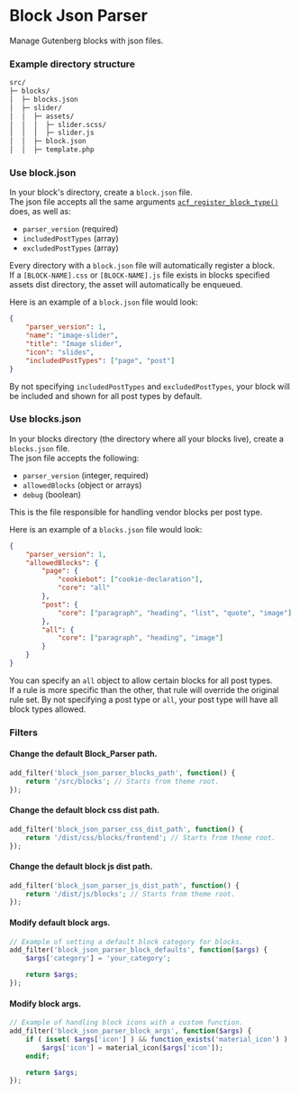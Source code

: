# Block Json Parser

Manage Gutenberg blocks with json files.

### Example directory structure

```bash
src/
├─ blocks/
│  ├─ blocks.json
│  ├─ slider/
│  │  ├─ assets/
│  │  │  ├─ slider.scss/
│  │  │  ├─ slider.js
│  │  ├─ block.json
│  │  ├─ template.php
```

### Use block.json

In your block's directory, create a `block.json` file. \
The json file accepts all the same arguments [`acf_register_block_type()`](https://www.advancedcustomfields.com/resources/acf_register_block_type/) does, as well as:

-   `parser_version` (required)
-   `includedPostTypes` (array)
-   `excludedPostTypes` (array)

Every directory with a `block.json` file will automatically register a block. \
If a `[BLOCK-NAME].css` or `[BLOCK-NAME].js` file exists in blocks specified assets dist directory, the asset will automatically be enqueued.

Here is an example of a `block.json` file would look:

```json
{
	"parser_version": 1,
	"name": "image-slider",
	"title": "Image slider",
	"icon": "slides",
	"includedPostTypes": ["page", "post"]
}
```

By not specifying `includedPostTypes` and `excludedPostTypes`, your block will be included and shown for all post types by default.

### Use blocks.json

In your blocks directory (the directory where all your blocks live), create a `blocks.json` file. \
The json file accepts the following:

-   `parser_version` (integer, required)
-   `allowedBlocks` (object or arrays)
-   `debug` (boolean)

This is the file responsible for handling vendor blocks per post type.

Here is an example of a `blocks.json` file would look:

```json
{
	"parser_version": 1,
	"allowedBlocks": {
		"page": {
			"cookiebot": ["cookie-declaration"],
			"core": "all"
		},
		"post": {
			"core": ["paragraph", "heading", "list", "quote", "image"]
		},
		"all": {
			"core": ["paragraph", "heading", "image"]
		}
	}
}
```

You can specify an `all` object to allow certain blocks for all post types. \
If a rule is more specific than the other, that rule will override the original rule set.
By not specifying a post type or `all`, your post type will have all block types allowed.

### Filters

#### Change the default Block_Parser path.

```php
add_filter('block_json_parser_blocks_path', function() {
    return '/src/blocks'; // Starts from theme root.
});
```

#### Change the default block css dist path.

```php
add_filter('block_json_parser_css_dist_path', function() {
    return '/dist/css/blocks/frontend'; // Starts from theme root.
});
```

#### Change the default block js dist path.

```php
add_filter('block_json_parser_js_dist_path', function() {
    return '/dist/js/blocks'; // Starts from theme root.
});
```

#### Modify default block args.

```php
// Example of setting a default block category for blocks.
add_filter('block_json_parser_block_defaults', function($args) {
    $args['category'] = 'your_category';

    return $args;
});
```

#### Modify block args.

```php
// Example of handling block icons with a custom function.
add_filter('block_json_parser_block_args', function($args) {
    if ( isset( $args['icon'] ) && function_exists('material_icon') ) :
        $args['icon'] = material_icon($args['icon']);
    endif;

    return $args;
});
```
